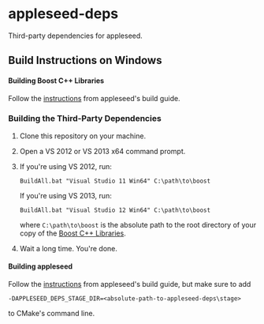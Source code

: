 appleseed-deps
==============

Third-party dependencies for appleseed.

## Build Instructions on Windows

#### Building Boost C++ Libraries

Follow the [instructions](https://github.com/appleseedhq/appleseed/wiki/Building-appleseed-on-Windows#building-boost-c-libraries-1470-or-later) from appleseed's build guide.

### Building the Third-Party Dependencies

1. Clone this repository on your machine.
2. Open a VS 2012 or VS 2013 x64 command prompt.
3. If you're using VS 2012, run:
   ~~~
   BuildAll.bat "Visual Studio 11 Win64" C:\path\to\boost
   ~~~
   If you're using VS 2013, run:
   ~~~
   BuildAll.bat "Visual Studio 12 Win64" C:\path\to\boost
   ~~~
   where `C:\path\to\boost` is the absolute path to the root directory of your copy of the [Boost C++ Libraries](http://www.boost.org/).
   
4. Wait a long time. You're done.

#### Building appleseed

Follow the [instructions](https://github.com/appleseedhq/appleseed/wiki/Building-appleseed-on-Windows#building-appleseed) from appleseed's build guide, but make sure to add
```
-DAPPLESEED_DEPS_STAGE_DIR=<absolute-path-to-appleseed-deps\stage>
```
to CMake's command line.
